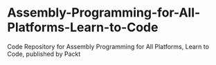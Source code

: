 # Assembly-Programming-for-All-Platforms-Learn-to-Code
Code Repository for Assembly Programming for All Platforms, Learn to Code, published by Packt
